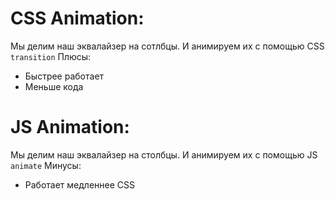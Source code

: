 CSS Animation:
===
Мы делим наш эквалайзер на сотлбцы.
И анимируем их с помощью CSS ```transition```
Плюсы:
  + Быстрее работает
  + Меньше кода

JS Animation:
===
Мы делим наш эквалайзер на столбцы.
И анимируем их с помощью JS ```animate```
 Минусы:
  - Работает медленнее CSS
